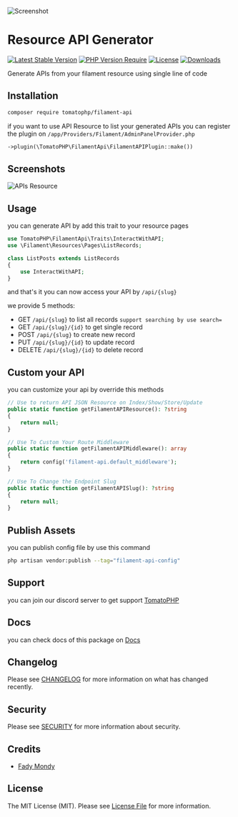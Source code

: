 ![Screenshot](https://raw.githubusercontent.com/tomatophp/filament-api/master/arts/3x1io-tomato-api.jpg)

# Resource API Generator

[![Latest Stable Version](https://poser.pugx.org/tomatophp/filament-api/version.svg)](https://packagist.org/packages/tomatophp/filament-api)
[![PHP Version Require](http://poser.pugx.org/tomatophp/filament-api/require/php)](https://packagist.org/packages/tomatophp/filament-api)
[![License](https://poser.pugx.org/tomatophp/filament-api/license.svg)](https://packagist.org/packages/tomatophp/filament-api)
[![Downloads](https://poser.pugx.org/tomatophp/filament-api/d/total.svg)](https://packagist.org/packages/tomatophp/filament-api)

Generate APIs from your filament resource using single line of code

## Installation

```bash
composer require tomatophp/filament-api
```

if you want to use API Resource to list your generated APIs you can register the plugin on `/app/Providers/Filament/AdminPanelProvider.php`

```php
->plugin(\TomatoPHP\FilamentApi\FilamentAPIPlugin::make())
```

## Screenshots

![APIs Resource](https://raw.githubusercontent.com/tomatophp/filament-api/master/arts/api-resource.png)

## Usage

you can generate API by add this trait to your resource pages

```php
use TomatoPHP\FilamentApi\Traits\InteractWithAPI;
use \Filament\Resources\Pages\ListRecords;

class ListPosts extends ListRecords
{
    use InteractWithAPI;
}
```

and that's it you can now access your API by `/api/{slug}`

we provide 5 methods:

- GET `/api/{slug}` to list all records `support searching by use search=`
- GET `/api/{slug}/{id}` to get single record
- POST `/api/{slug}` to create new record
- PUT `/api/{slug}/{id}` to update record
- DELETE `/api/{slug}/{id}` to delete record

## Custom your API

you can customize your api by override this methods

```php
// Use to return API JSON Resource on Index/Show/Store/Update
public static function getFilamentAPIResource(): ?string
{
    return null;
}

// Use To Custom Your Route Middleware
public static function getFilamentAPIMiddleware(): array
{
    return config('filament-api.default_middleware');
}

// Use To Change the Endpoint Slug
public static function getFilamentAPISlug(): ?string
{
    return null;
}
```

## Publish Assets

you can publish config file by use this command

```bash
php artisan vendor:publish --tag="filament-api-config"
```

## Support

you can join our discord server to get support [TomatoPHP](https://discord.gg/Xqmt35Uh)

## Docs

you can check docs of this package on [Docs](https://docs.tomatophp.com/filament/filament-api)

## Changelog

Please see [CHANGELOG](CHANGELOG.md) for more information on what has changed recently.

## Security

Please see [SECURITY](SECURITY.md) for more information about security.

## Credits

- [Fady Mondy](mailto:info@3x1.io)

## License

The MIT License (MIT). Please see [License File](LICENSE.md) for more information.
